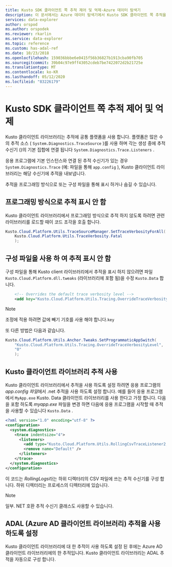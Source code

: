 ```yaml
---
title: Kusto SDK 클라이언트 쪽 추적 제어 및 억제-Azure 데이터 탐색기
description: 이 문서에서는 Azure 데이터 탐색기에서 Kusto SDK 클라이언트 쪽 추적을 제어 하 고 억제 하는 방법을 설명 합니다.
services: data-explorer
author: orspod
ms.author: orspodek
ms.reviewer: rkarlin
ms.service: data-explorer
ms.topic: reference
ms.custom: has-adal-ref
ms.date: 10/23/2018
ms.openlocfilehash: 159036bbbe6e0415f56b36827b1913cba90fb705
ms.sourcegitcommit: 39b04c97e9ff43052cdeb7be7422072d2b21725e
ms.translationtype: MT
ms.contentlocale: ko-KR
ms.lasthandoff: 05/12/2020
ms.locfileid: "83226179"
---
```

# <a name="controlling-and-suppressing-kusto-sdk-client-side-tracing"></a>Kusto SDK 클라이언트 쪽 추적 제어 및 억제

Kusto 클라이언트 라이브러리는 추적에 공통 플랫폼을 사용 합니다. 플랫폼은 많은 수의 추적 소스 ( `System.Diagnostics.TraceSource` )를 사용 하며 각는 생성 중에 추적 수신기 ()의 기본 집합에 연결 됩니다 `System.Diagnostics.Trace.Listeners` .

응용 프로그램에 기본 인스턴스와 연결 된 추적 수신기가 있는 경우 `System.Diagnostics.Trace` (예: 파일을 통해 `app.config` ), Kusto 클라이언트 라이브러리는 해당 수신기에 추적을 내보냅니다.

추적을 프로그래밍 방식으로 또는 구성 파일을 통해 표시 하거나 숨길 수 있습니다.

## <a name="suppress-tracing-programmatically"></a>프로그래밍 방식으로 추적 표시 안 함

Kusto 클라이언트 라이브러리에서 프로그래밍 방식으로 추적 하지 않도록 하려면 관련 라이브러리를 로드할 때이 코드 조각을 호출 합니다.

```csharp
Kusto.Cloud.Platform.Utils.TraceSourceManager.SetTraceVerbosityForAll(
    Kusto.Cloud.Platform.Utils.TraceVerbosity.Fatal
    );
```

## <a name="use-a-config-file-to-suppress-tracing"></a>구성 파일을 사용 하 여 추적 표시 안 함 

구성 파일을 통해 Kusto client 라이브러리에서 추적을 표시 하지 않으려면 파일 `Kusto.Cloud.Platform.dll.tweaks` (라이브러리에 포함 됨)을 수정 `Kusto.Data` 합니다.

```xml
    <!-- Overrides the default trace verbosity level -->
    <add key="Kusto.Cloud.Platform.Utils.Tracing.OverrideTraceVerbosityLevel" value="0" />
```

> [!NOTE]
> 조정에 적용 하려면 값에 빼기 기호를 사용 해야 합니다.`key`

또 다른 방법은 다음과 같습니다.

```csharp
Kusto.Cloud.Platform.Utils.Anchor.Tweaks.SetProgrammaticAppSwitch(
    "Kusto.Cloud.Platform.Utils.Tracing.OverrideTraceVerbosityLevel",
    "0"
    );
```

## <a name="enable-the-kusto-client-libraries-tracing"></a>Kusto 클라이언트 라이브러리 추적 사용

Kusto 클라이언트 라이브러리에서 추적을 사용 하도록 설정 하려면 응용 프로그램의 *app.config 파일*에서 .net 추적을 사용 하도록 설정 합니다. 예를 들어 응용 프로그램에서 `MyApp.exe` Kusto. Data 클라이언트 라이브러리를 사용 한다고 가정 합니다. 다음을 포함 하도록 *myapp.exe* 파일을 변경 하면 다음에 응용 프로그램을 시작할 때 추적을 사용할 수 있습니다 `Kusto.Data` .

```xml
<?xml version="1.0" encoding="utf-8" ?>
<configuration>
  <system.diagnostics>
    <trace indentsize="4">
      <listeners>
        <add type="Kusto.Cloud.Platform.Utils.RollingCsvTraceListener2, Kusto.Cloud.Platform" name="RollingCsvTraceListener" initializeData="RollingLogs" />
        <remove name="Default" />
      </listeners>
    </trace>
  </system.diagnostics>
</configuration>
```

이 코드는 *RollingLogs*라는 하위 디렉터리의 CSV 파일에 쓰는 추적 수신기를 구성 합니다. 하위 디렉터리는 프로세스의 디렉터리에 있습니다.

> [!NOTE]
> 일부. NET 호환 추적 수신기 클래스도 사용할 수 있습니다.

## <a name="enable-the-azure-ad-client-libraries-adal-tracing"></a>ADAL (Azure AD 클라이언트 라이브러리) 추적을 사용 하도록 설정

Kusto 클라이언트 라이브러리에 대 한 추적이 사용 하도록 설정 된 후에는 Azure AD 클라이언트 라이브러리에의 한 추적입니다. Kusto 클라이언트 라이브러리는 ADAL 추적을 자동으로 구성 합니다.

